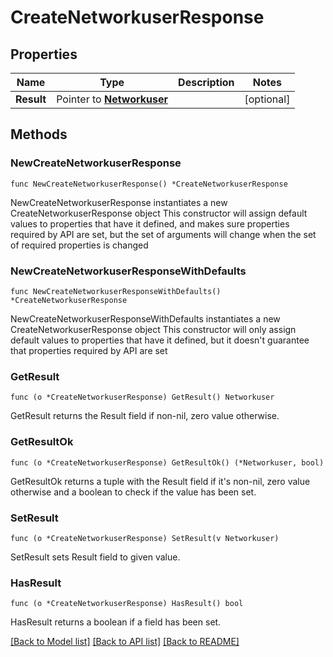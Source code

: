 # CreateNetworkuserResponse

## Properties

Name | Type | Description | Notes
------------ | ------------- | ------------- | -------------
**Result** | Pointer to [**Networkuser**](Networkuser.md) |  | [optional] 

## Methods

### NewCreateNetworkuserResponse

`func NewCreateNetworkuserResponse() *CreateNetworkuserResponse`

NewCreateNetworkuserResponse instantiates a new CreateNetworkuserResponse object
This constructor will assign default values to properties that have it defined,
and makes sure properties required by API are set, but the set of arguments
will change when the set of required properties is changed

### NewCreateNetworkuserResponseWithDefaults

`func NewCreateNetworkuserResponseWithDefaults() *CreateNetworkuserResponse`

NewCreateNetworkuserResponseWithDefaults instantiates a new CreateNetworkuserResponse object
This constructor will only assign default values to properties that have it defined,
but it doesn't guarantee that properties required by API are set

### GetResult

`func (o *CreateNetworkuserResponse) GetResult() Networkuser`

GetResult returns the Result field if non-nil, zero value otherwise.

### GetResultOk

`func (o *CreateNetworkuserResponse) GetResultOk() (*Networkuser, bool)`

GetResultOk returns a tuple with the Result field if it's non-nil, zero value otherwise
and a boolean to check if the value has been set.

### SetResult

`func (o *CreateNetworkuserResponse) SetResult(v Networkuser)`

SetResult sets Result field to given value.

### HasResult

`func (o *CreateNetworkuserResponse) HasResult() bool`

HasResult returns a boolean if a field has been set.


[[Back to Model list]](../README.md#documentation-for-models) [[Back to API list]](../README.md#documentation-for-api-endpoints) [[Back to README]](../README.md)


